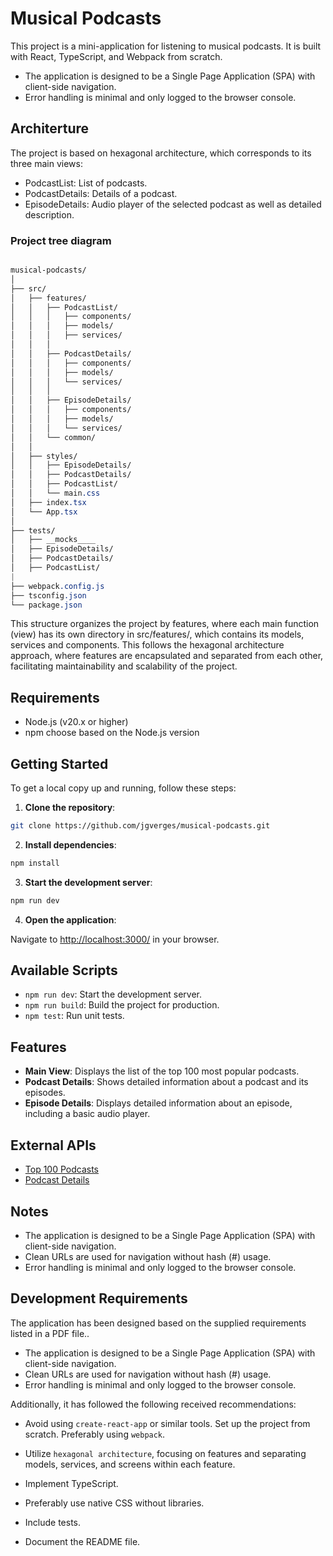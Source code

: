 # Musical Podcasts

This project is a mini-application for listening to musical podcasts. It is built with React, TypeScript, and Webpack from scratch.

- The application is designed to be a Single Page Application (SPA) with client-side navigation.
- Error handling is minimal and only logged to the browser console.

## Architerture

The project is based on hexagonal architecture, which corresponds to its three main views:

- PodcastList: List of podcasts.
- PodcastDetails: Details of a podcast.
- EpisodeDetails: Audio player of the selected podcast as well as detailed description.

### Project tree diagram

```css

musical-podcasts/
│
├── src/
│   ├── features/
│   │   ├── PodcastList/
│   │   │   ├── components/
│   │   │   ├── models/
│   │   │   ├── services/
│   │   │
│   │   ├── PodcastDetails/
│   │   │   ├── components/
│   │   │   ├── models/
│   │   │   └── services/
│   │   │
│   │   ├── EpisodeDetails/
│   │   │   ├── components/
│   │   │   ├── models/
│   │   │   └── services/
│   │   └── common/
│   │
│   ├── styles/
│   │   ├── EpisodeDetails/
│   │   ├── PodcastDetails/
│   │   ├── PodcastList/
│   │   └── main.css
│   ├── index.tsx
│   └── App.tsx
│
├── tests/
│   ├── __mocks____
│   ├── EpisodeDetails/
│   ├── PodcastDetails/
│   ├── PodcastList/
|
├── webpack.config.js
├── tsconfig.json
└── package.json
```

This structure organizes the project by features, where each main function (view) has its own directory in src/features/, which contains its models, services and components. This follows the hexagonal architecture approach, where features are encapsulated and separated from each other, facilitating maintainability and scalability of the project.

## Requirements

- Node.js (v20.x or higher)
- npm choose based on the Node.js version

## Getting Started

To get a local copy up and running, follow these steps:

1. **Clone the repository**:

```bash
git clone https://github.com/jgverges/musical-podcasts.git
```

2. **Install dependencies**:

```bash
npm install
```

3. **Start the development server**:

```bash
npm run dev
```

4. **Open the application**:

Navigate to [http://localhost:3000/](http://localhost:3000/) in your browser.

## Available Scripts

- `npm run dev`: Start the development server.
- `npm run build`: Build the project for production.
- `npm test`: Run unit tests.

## Features

- **Main View**: Displays the list of the top 100 most popular podcasts.
- **Podcast Details**: Shows detailed information about a podcast and its episodes.
- **Episode Details**: Displays detailed information about an episode, including a basic audio player.

## External APIs

- [Top 100 Podcasts](https://itunes.apple.com/us/rss/toppodcasts/limit=100/genre=1310/json)
- [Podcast Details](https://itunes.apple.com/lookup?id=934552872&media=podcast&entity=podcastEpisode&limit=20)

## Notes

- The application is designed to be a Single Page Application (SPA) with client-side navigation.
- Clean URLs are used for navigation without hash (#) usage.
- Error handling is minimal and only logged to the browser console.

## Development Requirements

The application has been designed based on the supplied requirements listed in a PDF file..

- The application is designed to be a Single Page Application (SPA) with client-side navigation.
- Clean URLs are used for navigation without hash (#) usage.
- Error handling is minimal and only logged to the browser console.

Additionally, it has followed the following received recommendations:

- Avoid using `create-react-app` or similar tools. Set up the project from scratch. Preferably using `webpack`.

- Utilize `hexagonal architecture`, focusing on features and separating models, services, and screens within each feature.

- Implement TypeScript.

- Preferably use native CSS without libraries.

- Include tests.

- Document the README file.
